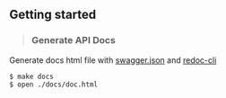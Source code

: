 ## Getting started

> ### Generate API Docs  

Generate docs html file with [swagger.json](https://github.com/gothinkster/realworld/blob/master/api/swagger.json) and [redoc-cli](https://github.com/Redocly/redoc)  

```shell
$ make docs
$ open ./docs/doc.html
```